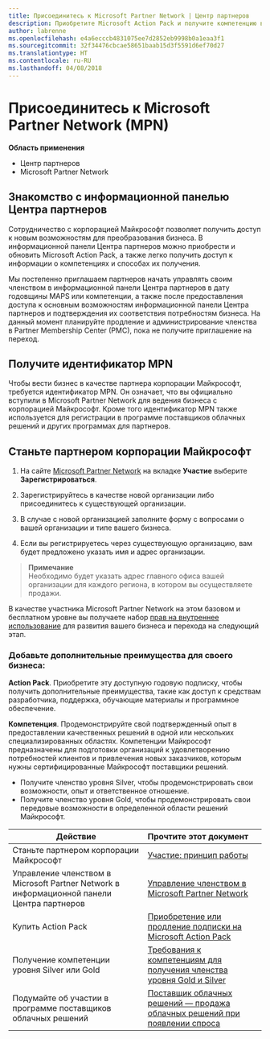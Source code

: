 ```yaml
---
title: Присоединитесь к Microsoft Partner Network | Центр партнеров
description: Приобретите Microsoft Action Pack и получите компетенцию в Центре партнеров
author: labrenne
ms.openlocfilehash: e4a6ecccb4831075ee7d2852eb9998b0a1eaa3f1
ms.sourcegitcommit: 32f34476cbcae58651baab15d3f5591d6ef70d27
ms.translationtype: HT
ms.contentlocale: ru-RU
ms.lasthandoff: 04/08/2018
---
```

# <a name="join-the-microsoft-partner-network-mpn"></a>Присоединитесь к Microsoft Partner Network (MPN)

**Область применения**

-  Центр партнеров
-  Microsoft Partner Network

## <a name="new-to-the-partner-dashboard"></a>Знакомство с информационной панелью Центра партнеров

 Сотрудничество с корпорацией Майкрософт позволяет получить доступ к новым возможностям для преобразования бизнеса. В информационной панели Центра партнеров можно приобрести и обновить Microsoft Action Pack, а также легко получить доступ к информации о компетенциях и способах их получения.

 Мы постепенно приглашаем партнеров начать управлять своим членством в информационной панели Центра партнеров в дату годовщины MAPS или компетенции, а также после предоставления доступа к основным возможностям информационной панели Центра партнеров и подтверждения их соответствия потребностям бизнеса.  На данный момент планируйте продление и администрирование членства в Partner Membership Center (PMC), пока не получите приглашение на переход.

## <a name="get-your-mpn-id"></a>Получите идентификатор MPN

Чтобы вести бизнес в качестве партнера корпорации Майкрософт, требуется идентификатор MPN. Он означает, что вы официально вступили в Microsoft Partner Network для ведения бизнеса с корпорацией Майкрософт. Кроме того идентификатор MPN также используется для регистрации в программе поставщиков облачных решений и других программах для партнеров.  

## <a name="become-a-microsoft-partner"></a>Станьте партнером корпорации Майкрософт

1.  На сайте [Microsoft Partner Network](https://partner.microsoft.com/en-us/membership) на вкладке **Участие** выберите **Зарегистрироваться**. 

2.  Зарегистрируйтесь в качестве новой организации либо присоединитесь к существующей организации.

3.  В случае с новой организацией заполните форму с вопросами о вашей организации и типе вашего бизнеса.

4.  Если вы регистрируетесь через существующую организацию, вам будет предложено указать имя и адрес организации.

>**Примечание**<br> Необходимо будет указать адрес главного офиса вашей организации для каждого региона, в котором вы осуществляете продажи.

В качестве участника Microsoft Partner Network на этом базовом и бесплатном уровне вы получаете набор [прав на внутреннее использование](https://partner.microsoft.com/membership/core-benefits) для развития вашего бизнеса и перехода на следующий этап. 

### <a name="add-additional-benefits-to-your-business"></a>Добавьте дополнительные преимущества для своего бизнеса: 

**Action Pack**. Приобретите эту доступную годовую подписку, чтобы получить дополнительные преимущества, такие как доступ к средствам разработчика, поддержка, обучающие материалы и программное обеспечение.

**Компетенция**. Продемонстрируйте свой подтвержденный опыт в предоставлении качественных решений в одной или нескольких специализированных областях. Компетенции Майкрософт предназначены для подготовки организаций к удовлетворению потребностей клиентов и привлечения новых заказчиков, которым нужны сертифицированные Майкрософт поставщики решений. 

- Получите членство уровня Silver, чтобы продемонстрировать свои возможности, опыт и ответственное отношение.
- Получите членство уровня Gold, чтобы продемонстрировать свои передовые возможности в определенной области решений Майкрософт.

|**Действие**   |**Прочтите этот документ**   |
|------------------|:---------------|
|Станьте партнером корпорации Майкрософт|[Участие: принцип работы](https://partner.microsoft.com/membership/how-it-works)|
Управление членством в Microsoft Partner Network в информационной панели Центра партнеров   |[Управление членством в Microsoft Partner Network](mpn-overview.md)
|Купить Action Pack   |[Приобретение или продление подписки на Microsoft Action Pack](https://msdn.microsoft.com/partner-center/mpn-get-action-pack)|
|Получение компетенции уровня Silver или Gold   |[Требования к компетенциям для получения членства уровня Gold и Silver](https://msdn.microsoft.com/en-us/partner-center/learn-about-competencies)|
|Подумайте об участии в программе поставщиков облачных решений|[Поставщик облачных решений — продажа облачных решений при появлении спроса](csp-overview.md)|
